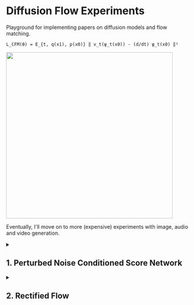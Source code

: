 # Diffusion Flow Experiments

Playground for implementing papers on diffusion models and flow matching.

`L_CFM(θ) = E_{t, q(x1), p(x0)} ‖ v_t(ψ_t(x0)) - (d/dt) ψ_t(x0) ‖²`

<img src="https://github.com/user-attachments/assets/58db0571-dc33-40d5-a884-621d92066164" width="450"/>

Eventually, I'll move on to more (expensive) experiments with image, audio and video generation.

<details>
  <summary>
  
  ## 1. Perturbed Noise Conditioned Score Network</strong>
  
  </summary>

  Paper: [Generative Modeling by Estimating Gradients of the Data Distribution](https://arxiv.org/abs/1907.05600)

  [Notebook](https://github.com/avramdj/diffy/blob/main/src/1_perturbed_ncsn.ipynb)
  
  
  ### The vector field generated by the NCSN
  
  ![image1](https://github.com/user-attachments/assets/5affd982-6646-48cb-bd39-88714be8a80e)
  
  ### Sampling via langevin dynamics
  
  ![image2](https://github.com/user-attachments/assets/ea38069a-4457-4d7e-8b23-97f1e08f143f)

</details>


<details>
  <summary>
  
  ## 2. Rectified Flow</strong>
  
  </summary>

  Paper: [Flow Straight and Fast: Learning to Generate and Transfer Data with Rectified Flow](https://arxiv.org/abs/2209.03003)
  
  Paper: [Flow Matching for Generative Modeling](https://arxiv.org/abs/2210.02747)

  [Notebook](https://github.com/avramdj/diffy/blob/main/src/2_rectified_flow.ipynb)
  
  
  ### Flow Matching
  
  ![image](https://github.com/user-attachments/assets/58db0571-dc33-40d5-a884-621d92066164)
  
  ### Rectified Flow with straight trajectories - 2nd reflow iteration

  ![image](https://github.com/user-attachments/assets/89ef9310-7efa-4280-a4b0-acb98508e1a5)

</details>



